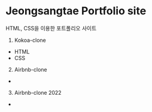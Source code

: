 # Jeongsangtae Portfolio site

HTML, CSS을 이용한 포트폴리오 사이트

1. Kokoa-clone

- HTML
- CSS

2. Airbnb-clone

-

3. Airbnb-clone 2022

-
